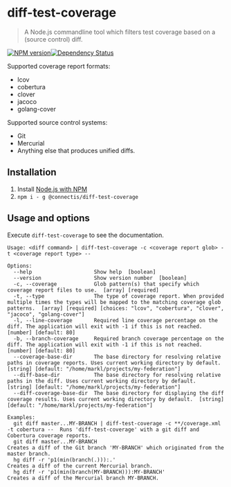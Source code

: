 # diff-test-coverage
> A Node.js commandline tool which filters test coverage based on a (source control) diff.

[![NPM version][npm-image]][npm-url][![Dependency Status][depstat-image]][depstat-url]

Supported coverage report formats:
- lcov
- cobertura
- clover
- jacoco
- golang-cover

Supported source control systems:
- Git
- Mercurial
- Anything else that produces unified diffs.

## Installation
1. Install [Node.js with NPM](https://nodejs.org/en/download/)
2. `npm i - g @connectis/diff-test-coverage`

## Usage and options
Execute `diff-test-coverage` to see the documentation.
```
Usage: <diff command> | diff-test-coverage -c <coverage report glob> -t <coverage report type> --

Options:
  --help                    Show help  [boolean]
  --version                 Show version number  [boolean]
  -c, --coverage            Glob pattern(s) that specify which coverage report files to use.  [array] [required]
  -t, --type                The type of coverage report. When provided multiple times the types will be mapped to the matching coverage glob patterns.  [array] [required] [choices: "lcov", "cobertura", "clover", "jacoco", "golang-cover"]
  -l, --line-coverage       Required line coverage percentage on the diff. The application will exit with -1 if this is not reached.  [number] [default: 80]
  -b, --branch-coverage     Required branch coverage percentage on the diff. The application will exit with -1 if this is not reached.  [number] [default: 80]
  --coverage-base-dir       The base directory for resolving relative paths in coverage reports. Uses current working directory by default.  [string] [default: "/home/markl/projects/my-federation"]
  --diff-base-dir           The base directory for resolving relative paths in the diff. Uses current working directory by default.  [string] [default: "/home/markl/projects/my-federation"]
  --diff-coverage-base-dir  The base directory for displaying the diff coverage results. Uses current working directory by default.  [string] [default: "/home/markl/projects/my-federation"]

Examples:
  git diff master...MY-BRANCH | diff-test-coverage -c **/coverage.xml -t cobertura --  Runs 'diff-test-coverage' with a git diff and Cobertura coverage reports.
  git diff master...MY-BRANCH                                                          Creates a diff of the Git branch 'MY-BRANCH' which originated from the master branch.
  hg diff -r 'p1(min(branch(.))):.'                                                    Creates a diff of the current Mercurial branch.
  hg diff -r 'p1(min(branch(MY-BRANCH))):MY-BRANCH'                                    Creates a diff of the Mercurial branch MY-BRANCH.

```

[npm-url]: https://www.npmjs.org/package/@connectis/diff-test-coverage
[npm-image]: https://badge.fury.io/js/@connectis/diff-test-coverage.svg

[depstat-url]: https://david-dm.org/Connected-Information-systems/diff-test-coverage
[depstat-image]: https://david-dm.org/Connected-Information-systems/diff-test-coverage.svg
